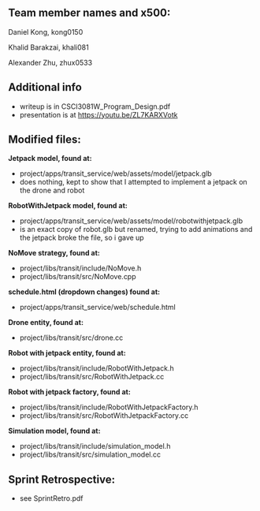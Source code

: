 ## Team member names and x500:
Daniel Kong, kong0150

Khalid Barakzai, khali081

Alexander Zhu, zhux0533

## Additional info
 - writeup is in CSCI3081W_Program_Design.pdf
 - presentation is at https://youtu.be/ZL7KARXVotk

## Modified files:

**Jetpack model, found at:** 
 - project/apps/transit_service/web/assets/model/jetpack.glb
 - does nothing, kept to show that I attempted to implement a jetpack on the drone and robot

**RobotWithJetpack model, found at:** 
 - project/apps/transit_service/web/assets/model/robotwithjetpack.glb
 - is an exact copy of robot.glb but renamed, trying to add animations and the jetpack broke the file, so i gave up

**NoMove strategy, found at:** 
 - project/libs/transit/include/NoMove.h 
 - project/libs/transit/src/NoMove.cpp

**schedule.html (dropdown changes) found at:** 
 - project/apps/transit_service/web/schedule.html

**Drone entity, found at:**
 - project/libs/transit/src/drone.cc

**Robot with jetpack entity, found at:**
 - project/libs/transit/include/RobotWithJetpack.h 
 - project/libs/transit/src/RobotWithJetpack.cc

**Robot with jetpack factory, found at:**
 - project/libs/transit/include/RobotWithJetpackFactory.h 
 - project/libs/transit/src/RobotWithJetpackFactory.cc

**Simulation model, found at:**
 - project/libs/transit/include/simulation_model.h 
 - project/libs/transit/src/simulation_model.cc

## Sprint Retrospective:
 - see SprintRetro.pdf